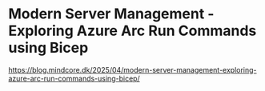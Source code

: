 # Modern Server Management - Exploring Azure Arc Run Commands using Bicep

https://blog.mindcore.dk/2025/04/modern-server-management-exploring-azure-arc-run-commands-using-bicep/
